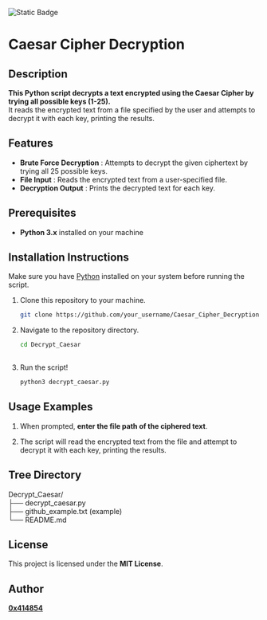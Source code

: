 ![Static Badge](https://img.shields.io/badge/python-%233776ab?logo=python&logoColor=white)

# Caesar Cipher Decryption

## **Description**
**This Python script decrypts a text encrypted using the Caesar Cipher by trying all possible keys (1-25).**
<br>It reads the encrypted text from a file specified by the user and attempts to decrypt it with each key, printing the results.

## **Features**
- **Brute Force Decryption** : Attempts to decrypt the given ciphertext by trying all 25 possible keys.
- **File Input** : Reads the encrypted text from a user-specified file.
- **Decryption Output** : Prints the decrypted text for each key.

## **Prerequisites**
- **Python 3.x** installed on your machine

## **Installation Instructions**
Make sure you have [Python](https://www.python.org/downloads/) installed on your system before running the script.

1. Clone this repository to your machine.
   
   ```bash
   git clone https://github.com/your_username/Caesar_Cipher_Decryption.git

2. Navigate to the repository directory.

   ```bash
   cd Decrypt_Caesar
  
3. Run the script!

   ```bash
   python3 decrypt_caesar.py

## **Usage Examples**

1.  When prompted, **enter the file path of the ciphered text**.
   
2. The script will read the encrypted text from the file and attempt to decrypt it with each key, printing the results.

## **Tree Directory**

Decrypt_Caesar/
<br>├── decrypt_caesar.py
<br>├── github_example.txt (example)
<br>└── README.md

## **License**
This project is licensed under the **MIT License**.

## **Author**
[**0x414854**](https://github.com/0x414854)

